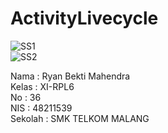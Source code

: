 # ActivityLivecycle<br>

![SS1](https://docs.google.com/uc?id=0B8w2AZUEmJ9fQjFGVDlTbGJKT1E)<br>
![SS2](https://docs.google.com/uc?id=0B8w2AZUEmJ9fRkRXMVc0Zk02U1U)<br>

Nama : Ryan Bekti Mahendra<br> 
Kelas : XI-RPL6<br> 
No : 36 <br>
NIS : 48211539 <br>
Sekolah : SMK TELKOM MALANG<br>
